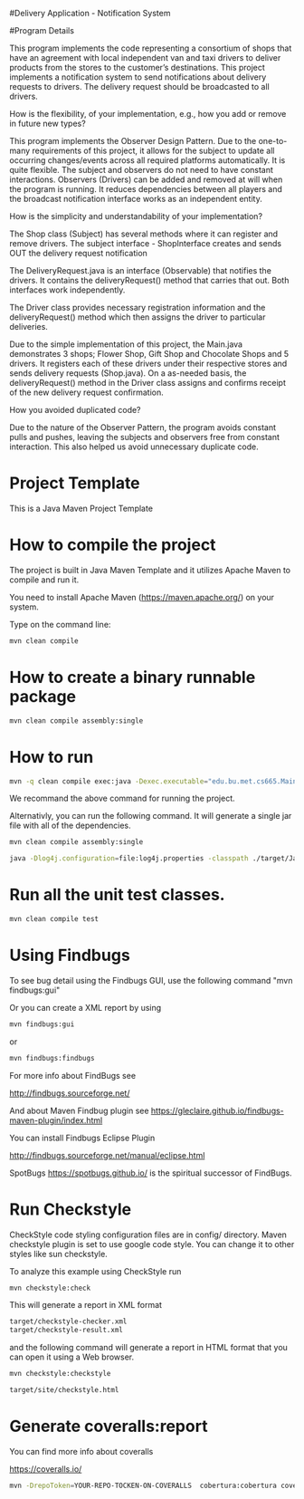#Delivery Application - Notification System

#Program Details

This program implements the code representing a consortium of shops that have an agreement with local independent van and taxi drivers to deliver products from the stores to the customer’s destinations. This project implements a notification system to send notifications about delivery requests to drivers. The delivery request should be broadcasted to all drivers. 


How is the flexibility, of your implementation, e.g., how you add or remove in future new
types?

This program implements the Observer Design Pattern. Due to the one-to-many requirements of this project, it allows for the subject to update all occurring changes/events across all required platforms automatically. It is quite flexible. The subject and observers do not need to have constant interactions. Observers (Drivers) can be added and removed at will when the program is running. It reduces dependencies between all players and the broadcast notification interface works as an independent entity. 


How is the simplicity and understandability of your implementation?

The Shop class (Subject) has several methods where it can register and remove drivers. The subject interface - ShopInterface creates and sends OUT the delivery request notification

The DeliveryRequest.java is an interface (Observable) that notifies the drivers. It contains the deliveryRequest() method that carries that out. Both interfaces work independently.

The Driver class provides necessary registration information and the deliveryRequest() method which then assigns the driver to particular deliveries. 

Due to the simple implementation of this project, the Main.java demonstrates 3 shops; Flower Shop, Gift Shop and Chocolate Shops and 5 drivers. It registers each of these drivers under their respective stores and sends delivery requests (Shop.java). On a as-needed basis, the deliveryRequest() method in the Driver class assigns and confirms receipt of the new delivery request confirmation. 


How you avoided duplicated code?

Due to the nature of the Observer Pattern, the program avoids constant pulls and pushes, leaving the subjects and observers free from constant interaction. This also helped us avoid unnecessary duplicate code. 


# Project Template

This is a Java Maven Project Template


# How to compile the project

The project is built in Java Maven Template and it utilizes Apache Maven to compile and run it. 

You need to install Apache Maven (https://maven.apache.org/)  on your system. 

Type on the command line: 

```bash
mvn clean compile
```

# How to create a binary runnable package 


```bash
mvn clean compile assembly:single
```


# How to run

```bash
mvn -q clean compile exec:java -Dexec.executable="edu.bu.met.cs665.Main" -Dlog4j.configuration="file:log4j.properties"
```

We recommand the above command for running the project. 

Alternativly, you can run the following command. It will generate a single jar file with all of the dependencies. 

```bash
mvn clean compile assembly:single

java -Dlog4j.configuration=file:log4j.properties -classpath ./target/JavaProjectTemplate-1.0-SNAPSHOT-jar-with-dependencies.jar  edu.bu.met.cs665.Main
```


# Run all the unit test classes.


```bash
mvn clean compile test

```

# Using Findbugs 

To see bug detail using the Findbugs GUI, use the following command "mvn findbugs:gui"

Or you can create a XML report by using  


```bash
mvn findbugs:gui 
```

or 


```bash
mvn findbugs:findbugs
```


For more info about FindBugs see 

http://findbugs.sourceforge.net/

And about Maven Findbug plugin see 
https://gleclaire.github.io/findbugs-maven-plugin/index.html


You can install Findbugs Eclipse Plugin 

http://findbugs.sourceforge.net/manual/eclipse.html



SpotBugs https://spotbugs.github.io/ is the spiritual successor of FindBugs.


# Run Checkstyle 

CheckStyle code styling configuration files are in config/ directory. Maven checkstyle plugin is set to use google code style. 
You can change it to other styles like sun checkstyle. 

To analyze this example using CheckStyle run 

```bash
mvn checkstyle:check
```

This will generate a report in XML format


```bash
target/checkstyle-checker.xml
target/checkstyle-result.xml
```

and the following command will generate a report in HTML format that you can open it using a Web browser. 

```bash
mvn checkstyle:checkstyle
```

```bash
target/site/checkstyle.html
```


# Generate  coveralls:report 

You can find more info about coveralls 

https://coveralls.io/

```bash
mvn -DrepoToken=YOUR-REPO-TOCKEN-ON-COVERALLS  cobertura:cobertura coveralls:report
```


